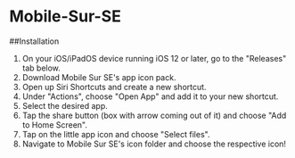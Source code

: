 # Mobile-Sur-SE

##Installation


1) On your iOS/iPadOS device running iOS 12 or later, go to the "Releases" tab below.
2) Download Mobile Sur SE's app icon pack.
3) Open up Siri Shortcuts and create a new shortcut.
4) Under "Actions", choose "Open App" and add it to your new shortcut.
5) Select the desired app.
6) Tap the share button (box with arrow coming out of it) and choose "Add to Home Screen".
7) Tap on the little app icon and choose "Select files".
8) Navigate to Mobile Sur SE's icon folder and choose the respective icon!
